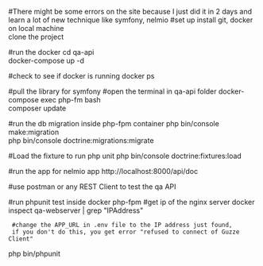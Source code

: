 #There might be some errors on the site because I just did it in 2 days and learn a lot of new technique like symfony, nelmio
#set up
install git, docker on local machine <br/>
clone the project

#run the docker
cd qa-api <br/>
docker-compose up -d

#check to see if docker is running
docker ps

#pull the library for symfony
#open the terminal in qa-api folder
docker-compose exec php-fm bash<br/>
composer update<br/>

#run the db migration inside php-fpm container
php bin/console make:migration<br/>
php bin/console doctrine:migrations:migrate<br/>

#Load the fixture to run php unit
php bin/console doctrine:fixtures:load


#run the app for nelmio app
http://localhost:8000/api/doc<br/>

#use postman or any REST Client to test the qa API

#run phpunit test inside docker php-fpm
    #get ip of the nginx server
   docker inspect qa-webserver | grep "IPAddress"
     
     #change the APP_URL in .env file to the IP address just found,
     if you don't do this, you get error "refused to connect of Guzze Client"
   php bin/phpunit 






